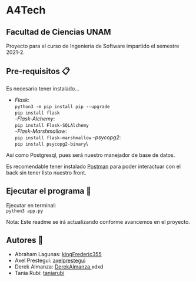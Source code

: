 # A4Tech
## Facultad de Ciencias UNAM

Proyecto para el curso de Ingeniería de Software impartido el semestre 2021-2.

## Pre-requisitos :clipboard:

Es necesario tener instalado...

- *Flask*:\
```python3 -m pip install pip --upgrade```\
```pip install flask```\
-*Flask-Alchemy*:\
```pip install Flask-SQLAlchemy```\
-*Flask-Marshmallow*:\
```pip install flask-marshmallow```
-*psycopg2*:\
```pip install psycopg2-binary```\

Así como Postgresql, pues será nuestro manejador de base de datos.

Es recomendable tener instalado [Postman]( https://www.postman.com/downloads/ ) para poder interactuar con el back sin tener listo nuestro front.

## Ejecutar el programa :file_folder:

Ejecutar en terminal:\
```python3 app.py```

Nota: Este readme se irá actualizando conforme avancemos en el proyecto.

## Autores :busts_in_silhouette:

-  Abraham Lagunas: [kingFrederic355]( https://github.com/kingFrederic355 )
-  Axel Prestegui: [axelprestegui]( https://github.com/Dicter26 ) 
-  Derek Almanza: [DerekAlmanza ]( https://github.com/DerekAlmanza ) xdxd
-  Tania Rubí: [taniarubi]( https://github.com/taniarubi )
